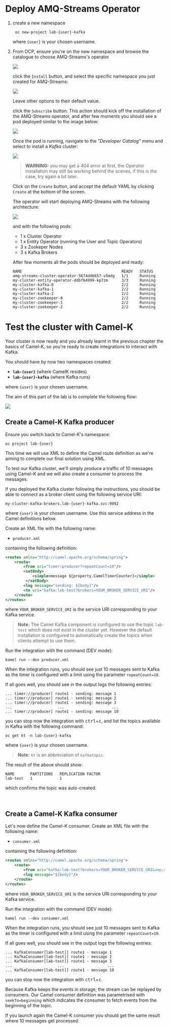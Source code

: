 # Deploy AMQ-Streams Operator

  1. create a new namespace

          oc new-project lab-{user}-kafka

      where `{user}` is your chosen username.

  2. From OCP, ensure you're on the new namespace and browse the catalogue to choose AMQ-Streams's operator

      ![](images/lab02/operator-amqs.png)

      click the `Install` button, and select the specific namespace you just created for AMQ-Streams:

      ![](images/lab02/operator-amqs-installation.png)

      Leave other options to their default value.

      click the `Subscribe` button. This action should kick off the installation of the AMQ-Streams operator, and after few moments you should see a pod deployed similar to the image below:

      ![](images/lab02/operator-amqs-pod.png)

      Once the pod is running, navigate to the _"Developer Catalog"_ menu and select to install a _Kafka_ cluster:

      ![](images/lab02/operator-amqs-installation-k-instance.png)

      > **WARNING:** you may get a 404 error at first, the Operator installation may still be working behind the scenes, if this is the case, try again a bit later.

      Click on the `Create` button, and accept the default YAML by clicking `Create` at the bottom of the screen.

      The operator will start deploying AMQ-Streams with the following architecture:

      ![](images/lab02/deployment-amqs-architecture.png)

      and with the following pods:

      - 1 x Cluster Operator
      - 1 x Entity Operator (running the User and Topic Operators)
      - 3 x Zookeper Nodes
      - 3 x Kafka Brokers

      After few moments all the pods should be deployed and ready:

      ```shell
      NAME                                            READY   STATUS
      amq-streams-cluster-operator-5674d46657-v5mdg   1/1     Running
      my-cluster-entity-operator-ddbfb4999-kp7zm      3/3     Running
      my-cluster-kafka-0                              2/2     Running
      my-cluster-kafka-1                              2/2     Running
      my-cluster-kafka-2                              2/2     Running
      my-cluster-zookeeper-0                          2/2     Running
      my-cluster-zookeeper-1                          2/2     Running
      my-cluster-zookeeper-2                          2/2     Running
      ```

# Test the cluster with Camel-K

Your cluster is now ready and you already learnt in the previous chapter the basics of Camel-K, so you're ready to create integrations to interact with Kafka.

You should have by now two namespaces created:

 - **`lab-{user}`** (where CamelK resides)
 - **`lab-{user}-kafka`** (where Kafka runs)

where `{user}` is your chosen username.

The aim of this part of the lab is to complete the following flow:

![](images/lab02/kafka-end-to-end.png)


## Create a Camel-K Kafka producer

Ensure you switch back to Camel-K's namespace:

    oc project lab-{user}

This time we will use XML to define the Camel route definition as we're aiming to complete our final solution using XML.

To test our Kafka cluster, we'll simply produce a traffic of 10 messages using Camel-K and we will also create a consumer to process the messages.

If you deployed the Kafka cluster following the instructions, you should be able to connect as a broker client using the following service URI:

    my-cluster-kafka-brokers.lab-{user}-kafka.svc:9092

where `{user}` is your chosen username. Use this service address in the Camel definitions below.

Create an XML file with the following name:

 - `producer.xml`

containing the following definition:

```xml
<routes xmlns="http://camel.apache.org/schema/spring">
    <route>
        <from uri="timer:producer?repeatCount=10"/>
        <setBody>
            <simple>message ${property.CamelTimerCounter}</simple>
         </setBody>
        <log message="sending: ${body}"/>
        <to uri="kafka:lab-test?brokers=YOUR_BROKER_SERVICE_URI"/>
    </route>
</routes>
```
where `YOUR_BROKER_SERVICE_URI` is the service URI corresponding to your Kafka service.

> **Note:** The Camel Kafka component is configured to use the topic `lab-test` which does not exist in the cluster yet. However the default installation is configured to automatically create the topics when clients attempt to use them.

Run the integration with the command (DEV mode):

    kamel run --dev producer.xml

When the integration runs, you should see just 10 messages sent to Kafka as the timer is configured with a limit using the parameter `repeatCount=10`.

If all goes well, you should see in the output logs the following entries:

```
... timer://producer] route1 - sending: message 1
... timer://producer] route1 - sending: message 2
... timer://producer] route1 - sending: message 3
...                    ...                     ...
... timer://producer] route1 - sending: message 10
```

you can stop now the integration with <kbd>ctrl</kbd>+<kbd>c</kbd>, and list the topics available in Kafka with the following command:

    oc get kt -n lab-{user}-kafka

where `{user}` is your chosen username.

> **Note:** `kt` is an abbreviation of `kafkatopic`.

The result of the above should show:

```
NAME       PARTITIONS   REPLICATION FACTOR
lab-test   1            1
```

which confirms the topic was auto-created.

</br>

## Create a Camel-K Kafka consumer


Let's now define the Camel-K consumer. Create an XML file with the following name:

 - `consumer.xml`

containing the following definition:

```xml
<routes xmlns="http://camel.apache.org/schema/spring">
    <route>
        <from uri="kafka:lab-test?brokers=YOUR_BROKER_SERVICE_URI&amp;seekTo=beginning"/>
      	<log message="${body}"/>
    </route>
</routes>
```
where `YOUR_BROKER_SERVICE_URI` is the service URI corresponding to your Kafka service.

Run the integration with the command (DEV mode):

    kamel run --dev consumer.xml

When the integration runs, you should see just 10 messages sent to Kafka as the timer is configured with a limit using the parameter `repeatCount=10`.

If all goes well, you should see in the output logs the following entries:

```
... KafkaConsumer[lab-test]] route1 - message 1
... KafkaConsumer[lab-test]] route1 - message 2
... KafkaConsumer[lab-test]] route1 - message 3
...                    ...                   ...
... KafkaConsumer[lab-test]] route1 - message 10
```

you can stop now the integration with <kbd>ctrl</kbd>+<kbd>c</kbd>.

Because Kafka keeps the events in storage, the stream can be replayed by consumers. Our Camel consumer definition was parametrised with `seekTo=beginning` which indicates the consumer to fetch events from the beginning of the topic.

If you launch again the Camel-K consumer you should get the same result where 10 messages get processed.